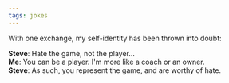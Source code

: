 ```yaml
---
tags: jokes
---
```



With one exchange, my self-identity has been thrown into doubt:

**Steve**: Hate the game, not the player... <br>
**Me**: You can be a player. I'm more like a coach or an owner.<br>
**Steve**: As such, you represent the game, and are worthy of hate.

